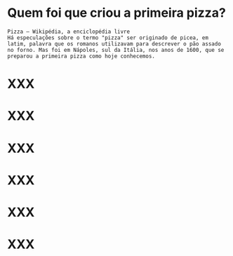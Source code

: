 # Quem foi que criou a primeira pizza?

```
Pizza – Wikipédia, a enciclopédia livre
Há especulações sobre o termo "pizza" ser originado de picea, em latim, palavra que os romanos utilizavam para descrever o pão assado no forno. Mas foi em Nápoles, sul da Itália, nos anos de 1600, que se preparou a primeira pizza como hoje conhecemos.
```

# XXX

# XXX

# XXX

# XXX

# XXX

# XXX


